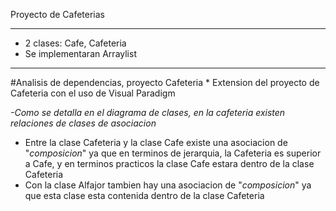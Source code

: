 Proyecto de Cafeterias
***
+ 2 clases: Cafe, Cafeteria
+ Se implementaran Arraylist


------------------
#Analisis de dependencias, proyecto Cafeteria
*
Extension del proyecto de Cafeteria con el uso de Visual Paradigm 

*-Como se detalla en el diagrama de clases, en la cafeteria existen relaciones de clases de asociacion*
+ Entre la clase Cafeteria y la clase Cafe existe una asociacion de "*composicion*" ya que en terminos de jerarquia, la Cafeteria es superior a Cafe, y en terminos practicos la clase Cafe estara dentro de la clase Cafeteria
+ Con la clase Alfajor tambien hay una asociacion de "*composicion*" ya que esta clase esta contenida dentro de la clase Cafeteria